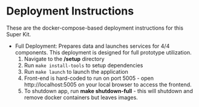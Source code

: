 # Deployment Instructions
These are the docker-compose-based deployment instructions for this Super Kit.

- Full Deployment: Prepares data and launches services for 4/4 components. This deployment is designed for full prototype utilization. 
  1. Navigate to the **/setup** directory
  2. Run `make install-tools` to setup dependencies
  3. Run `make launch` to launch the application
  4. Front-end is hard-coded to run on port 5005 - open http://localhost:5005 on your local browser to access the frontend.
  5. To shutdown app, run **make shutdown-full** - this will shutdown and remove docker containers but leaves images.